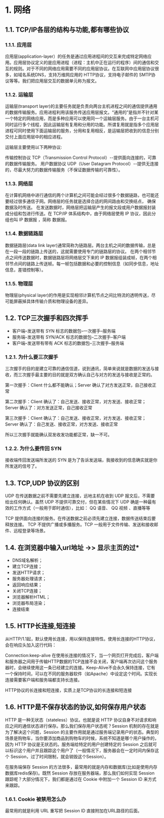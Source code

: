 # 1. 网络

## 1.1. TCP/IP各层的结构与功能,都有哪些协议

### 1.1.1. 应用层

应用层(application-layer）的任务是通过应用进程间的交互来完成特定网络应用。应用层协议定义的是应用进程（进程：主机中正在运行的程序）间的通信和交互的规则。对于不同的网络应用需要不同的应用层协议。在互联网中应用层协议很多，如域名系统DNS，支持万维网应用的 HTTP协议，支持电子邮件的 SMTP协议等等。我们把应用层交互的数据单元称为报文。

### 1.1.2. 运输层

运输层(transport layer)的主要任务就是负责向两台主机进程之间的通信提供通用的数据传输服务。应用进程利用该服务传送应用层报文。“通用的”是指并不针对某一个特定的网络应用，而是多种应用可以使用同一个运输层服务。由于一台主机可同时运行多个线程，因此运输层有复用和分用的功能。所谓复用就是指多个应用层进程可同时使用下面运输层的服务，分用和复用相反，是运输层把收到的信息分别交付上面应用层中的相应进程。

运输层主要使用以下两种协议:

传输控制协议 TCP（Transmission Control Protocol）--提供面向连接的，可靠的数据传输服务。
用户数据协议 UDP（User Datagram Protocol）--提供无连接的，尽最大努力的数据传输服务（不保证数据传输的可靠性）。

### 1.1.3. 网络层

在计算机网络中进行通信的两个计算机之间可能会经过很多个数据链路，也可能还要经过很多通信子网。网络层的任务就是选择合适的网间路由和交换结点， 确保数据及时传送。 在发送数据时，网络层把运输层产生的报文段或用户数据报封装成分组和包进行传送。在 TCP/IP 体系结构中，由于网络层使用 IP 协议，因此分组也叫 IP 数据报 ，简称 数据报。

### 1.1.4. 数据链路层

数据链路层(data link layer)通常简称为链路层。两台主机之间的数据传输，总是在一段一段的链路上传送的，这就需要使用专门的链路层的协议。 在两个相邻节点之间传送数据时，数据链路层将网络层交下来的 IP 数据报组装成帧，在两个相邻节点间的链路上传送帧。每一帧包括数据和必要的控制信息（如同步信息，地址信息，差错控制等）。

### 1.1.5. 物理层

物理层(physical layer)的作用是实现相邻计算机节点之间比特流的透明传送，尽可能屏蔽掉具体传输介质和物理设备的差异。

## 1.2. TCP三次握手和四次挥手

- 客户端–发送带有 SYN 标志的数据包–一次握手–服务端
- 服务端–发送带有 SYN/ACK 标志的数据包–二次握手–客户端
- 客户端–发送带有带有 ACK 标志的数据包–三次握手–服务端

### 1.2.1. 为什么要三次握手

三次握手的目的是建立可靠的通信信道，说到通讯，简单来说就是数据的发送与接收，而三次握手最主要的目的就是双方确认自己与对方的发送与接收是正常的。

第一次握手：Client 什么都不能确认；Server 确认了对方发送正常，自己接收正常

第二次握手：Client 确认了：自己发送、接收正常，对方发送、接收正常；Server 确认了：对方发送正常，自己接收正常

第三次握手：Client 确认了：自己发送、接收正常，对方发送、接收正常；Server 确认了：自己发送、接收正常，对方发送、接收正常

所以三次握手就能确认双发收发功能都正常，缺一不可。

### 1.2.2. 为什么要传回 SYN

接收端传回发送端所发送的 SYN 是为了告诉发送端，我接收到的信息确实就是你所发送的信号了。

## 1.3. TCP,UDP 协议的区别

UDP 在传送数据之前不需要先建立连接，远地主机在收到 UDP 报文后，不需要给出任何确认。虽然 UDP 不提供可靠交付，但在某些情况下 UDP 确是一种最有效的工作方式（一般用于即时通信），比如： QQ 语音、 QQ 视频 、直播等等

TCP 提供面向连接的服务。在传送数据之前必须先建立连接，数据传送结束后要释放连接。 TCP 不提供广播或多播服务。TCP 一般用于文件传输、发送和接收邮件、远程登录等场景。

## 1.4. 在浏览器中输入url地址 ->> 显示主页的过*

- DNS域名解析；
- 建立TCP连接；
- 发送HTTP请求；
- 服务器处理请求；
- 返回响应结果；
- 关闭TCP连接；
- 浏览器解析HTML；
- 浏览器布局渲染；
- 连接结束

## 1.5. HTTP长连接,短连接

从HTTP/1.1起，默认使用长连接，用以保持连接特性。使用长连接的HTTP协议，会在响应头加入这行代码：

Connection:keep-alive
在使用长连接的情况下，当一个网页打开完成后，客户端和服务器之间用于传输HTTP数据的TCP连接不会关闭，客户端再次访问这个服务器时，会继续使用这一条已经建立的连接。Keep-Alive不会永久保持连接，它有一个保持时间，可以在不同的服务器软件（如Apache）中设定这个时间。实现长连接需要客户端和服务端都支持长连接。

HTTP协议的长连接和短连接，实质上是TCP协议的长连接和短连接

## 1.6. HTTP是不保存状态的协议,如何保存用户状态

HTTP 是一种无状态（stateless）协议。也就是说 HTTP 协议自身不对请求和响应之间的通信状态进行保存。那么我们保存用户状态呢？Session 机制的存在就是为了解决这个问题，Session 的主要作用就是通过服务端记录用户的状态。典型的场景是购物车，当你要添加商品到购物车的时候，系统不知道是哪个用户操作的，因为 HTTP 协议是无状态的。服务端给特定的用户创建特定的 Session 之后就可以标识这个用户并且跟踪这个用户了（一般情况下，服务器会在一定时间内保存这个 Session，过了时间限制，就会销毁这个Session）。

在服务端保存 Session 的方法很多，最常用的就是内存和数据库(比如是使用内存数据库redis保存)。既然 Session 存放在服务器端，那么我们如何实现 Session 跟踪呢？大部分情况下，我们都是通过在 Cookie 中附加一个 Session ID 来方式来跟踪。

### 1.6.1. Cookie 被禁用怎么办

最常用的就是利用 URL 重写把 Session ID 直接附加在URL路径的后面。
